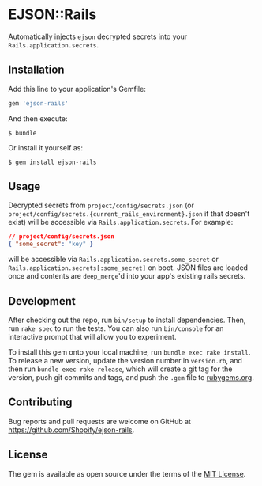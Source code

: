 # EJSON::Rails

Automatically injects `ejson` decrypted secrets into your `Rails.application.secrets`.

## Installation

Add this line to your application's Gemfile:

```ruby
gem 'ejson-rails'
```

And then execute:

    $ bundle

Or install it yourself as:

    $ gem install ejson-rails

## Usage

Decrypted secrets from `project/config/secrets.json` (or `project/config/secrets.{current_rails_environment}.json` if that doesn't exist) will be accessible via `Rails.application.secrets`. For example:

```json
// project/config/secrets.json
{ "some_secret": "key" }
```

will be accessible via `Rails.application.secrets.some_secret` or `Rails.application.secrets[:some_secret]` on boot. JSON files are loaded once and contents are `deep_merge`'d into your app's existing rails secrets.

## Development

After checking out the repo, run `bin/setup` to install dependencies. Then, run `rake spec` to run the tests. You can also run `bin/console` for an interactive prompt that will allow you to experiment.

To install this gem onto your local machine, run `bundle exec rake install`. To release a new version, update the version number in `version.rb`, and then run `bundle exec rake release`, which will create a git tag for the version, push git commits and tags, and push the `.gem` file to [rubygems.org](https://rubygems.org).

## Contributing

Bug reports and pull requests are welcome on GitHub at https://github.com/Shopify/ejson-rails.

## License

The gem is available as open source under the terms of the [MIT License](https://opensource.org/licenses/MIT).
